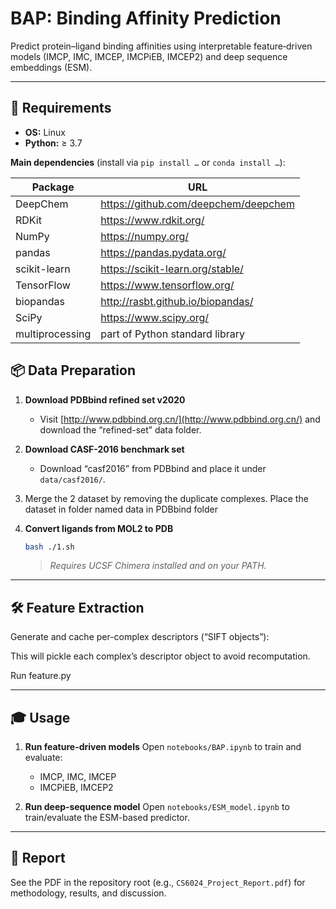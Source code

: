 
# BAP: Binding Affinity Prediction

Predict protein–ligand binding affinities using interpretable feature‐driven models (IMCP, IMC, IMCEP, IMCPiEB, IMCEP2) and deep sequence embeddings (ESM).

---

## 🔧 Requirements

- **OS:** Linux  
- **Python:** ≥ 3.7  

**Main dependencies** (install via `pip install …` or `conda install …`):

| Package         | URL                                                     |
| --------------- | ------------------------------------------------------- |
| DeepChem        | https://github.com/deepchem/deepchem                    |
| RDKit           | https://www.rdkit.org/                                  |
| NumPy           | https://numpy.org/                                      |
| pandas          | https://pandas.pydata.org/                              |
| scikit-learn    | https://scikit-learn.org/stable/                        |
| TensorFlow      | https://www.tensorflow.org/                             |
| biopandas       | http://rasbt.github.io/biopandas/                       |
| SciPy           | https://www.scipy.org/                                  |
| multiprocessing | part of Python standard library                        |




## 📦 Data Preparation

1. **Download PDBbind refined set v2020**

   * Visit [http://www.pdbbind.org.cn/](http://www.pdbbind.org.cn/) and download the “refined-set” data folder.
2. **Download CASF-2016 benchmark set**

   * Download “casf2016” from PDBbind and place it under `data/casf2016/`.
3. Merge the 2 dataset by removing the duplicate complexes. Place the dataset in folder named data in PDBbind folder
4. **Convert ligands from MOL2 to PDB**

   ```bash
   bash ./1.sh 
   ```

   > *Requires UCSF Chimera installed and on your PATH.*

---

## 🛠️ Feature Extraction

Generate and cache per-complex descriptors (“SIFT objects”):

This will pickle each complex’s descriptor object to avoid recomputation. 

Run feature.py

---

## 🎓 Usage

1. **Run feature-driven models**
   Open `notebooks/BAP.ipynb` to train and evaluate:

   * IMCP, IMC, IMCEP
   * IMCPiEB, IMCEP2

2. **Run deep‐sequence model**
   Open `notebooks/ESM_model.ipynb` to train/evaluate the ESM-based predictor.

---

## 📖 Report

See the PDF in the repository root (e.g., `CS6024_Project_Report.pdf`) for methodology, results, and discussion.



```
```
